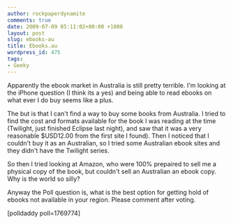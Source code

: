 ```yaml
---
author: rockpaperdynamite
comments: true
date: 2009-07-09 05:11:02+00:00 +1000
layout: post
slug: ebooks-au
title: Ebooks.au
wordpress_id: 475
tags:
- Geeky
---
```


Apparently the ebook market in Australia is still pretty terrible. I'm looking at the iPhone question (I think its a yes) and being able to read ebooks on what ever I do buy seems like a plus.

The but is that I can't find a way to buy some books from Australia. I tried to find the cost and formats available for the book I was reading at the time (Twilight, just finished Eclipse last night), and saw that it was a very reasonable $USD12.00 from the first site I found). Then I noticed that I couldn't buy it as an Australian, so I tried some Australian ebook sites and they didn't have the Twilight series.

So then I tried looking at Amazon, who were 100% prepaired to sell me a physical copy of the book, but couldn't sell an Australian an ebook copy. Why is the world so silly?

Anyway the Poll question is, what is the best option for getting hold of ebooks not available in your region. Please comment after voting.

[polldaddy poll=1769774]
